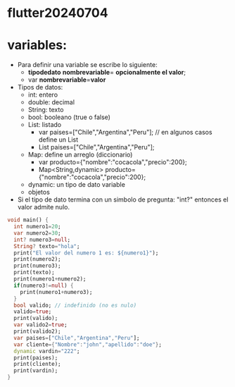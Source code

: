 # flutter20240704

# variables:
* Para definir una variable se escribe lo siguiente:
   * **tipodedato** **nombrevariable**= **opcionalmente el valor**;
   * var **nombrevariable**=**valor**
* Tipos de datos:
   * int: entero
   * double: decimal
   * String: texto
   * bool: booleano (true o false)
   * List: listado
       *  var paises=["Chile","Argentina","Peru"]; // en algunos casos define un List<dynamic>
       *  List<String> paises=["Chile","Argentina","Peru"]; 
   * Map: define un arreglo (diccionario)
       *  var producto={"nombre":"cocacola","precio":200};
       *  Map<String,dynamic> producto={"nombre":"cocacola","precio":200};
   * dynamic: un tipo de dato variable
   * objetos
* Si el tipo de dato termina con un simbolo de pregunta: "int?" entonces el valor admite nulo. 
  

```dart
void main() {
  int numero1=20;
  var numero2=30;
  int? numero3=null;
  String? texto="hola";  
  print("El valor del numero 1 es: ${numero1}");
  print(numero2);
  print(numero3);
  print(texto);
  print(numero1+numero2);
  if(numero3!=null) {
    print(numero1+numero3);
  }
  bool valido; // indefinido (no es nulo)  
  valido=true;
  print(valido);
  var valido2=true;
  print(valido2);
  var paises=["Chile","Argentina","Peru"];
  var cliente={"Nombre":"john","apellido":"doe"};
  dynamic vardin="222";
  print(paises);
  print(cliente);
  print(vardin);  
}
```
